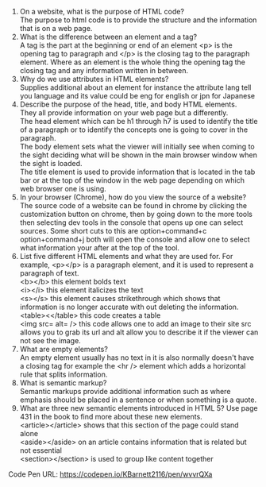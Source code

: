 1. On a website, what is the purpose of HTML code?<br />
  The purpose to html code is to provide the structure and the information that is on a web page.<br />
2. What is the difference between an element and a tag?<br />
  A tag is the part at the beginning or end of an element   &lt;p&gt; is the opening tag to paragraph and   &lt;/p&gt; is the closing tag to the paragraph element. Where as an element is the whole thing the opening tag the closing tag and any information written in between.<br />
3. Why do we use attributes in HTML elements?<br />
  Supplies additional about an element for instance the attribute lang tell you language and its value could be eng for english or jpn for Japanese
4. Describe the purpose of the head, title, and body HTML elements.<br />
  They all provide information on your web page but a differently.<br />
  The head element which can be h1 through h7 is  used to identify the title of a paragraph or to identify the concepts one is going to cover in the paragraph.<br />
  The body element sets what the viewer will initially see when coming to the sight deciding what will be shown in the main browser window when the sight is loaded.<br />
   The title element is used to provide information that is located in the tab bar or at the top of the window in the web page depending on which web browser one is using.<br />
5. In your browser (Chrome), how do you view the source of a website?<br />
  The source code of a website can be found in chrome by clicking the customization button on chrome, then by going down to the more tools then selecting dev tools in the console that opens up one can select sources. Some short cuts to this are option+command+c option+command+j both will open the console and allow one to select what information your after at the top of the tool.<br />
6. List five different HTML elements and what they are used for. For example, &lt;p&gt;&lt;/p&gt; is a paragraph element, and it is used to represent a paragraph of text.<br />
  &lt;b&gt;&lt;/b&gt; this element bolds text <br />
  &lt;i&gt;&lt;/i&gt; this element italicizes the text  <br />
  &lt;s&gt;&lt;/s&gt; this element causes strikethrough which shows that information is no longer accurate with out deleting the information.<br />
&lt;table&gt;&lt;&lt;/table&gt; this code creates a table<br />
  &lt;img src= alt= /&gt; this code allows one to add an image to their site src allows you to grab its url and alt allow you to describe it if the viewer can not see the image.<br />
7. What are empty elements?<br />
  An empty element usually has no text in it is also normally doesn't have a closing tag for example the &lt;hr /&gt; element which adds a horizontal rule that splits information.<br />
8. What is semantic markup?<br />
  Semantic markups provide additional information such as where emphasis should be placed in a sentence or  when something is a quote.<br />
9. What are three new semantic elements introduced in HTML 5? Use page 431 in the book to find more about these new elements.<br />
  &lt;article&gt;&lt;/article&gt; shows that this section of the page could stand alone<br />
  &lt;aside&gt;&lt;/aside&gt; on an article contains information that is related but not essential<br />
  &lt;section&gt;&lt;/section&gt; is used to group like content together<br />


Code Pen URL: https://codepen.io/KBarnett2116/pen/wvvrQXa
